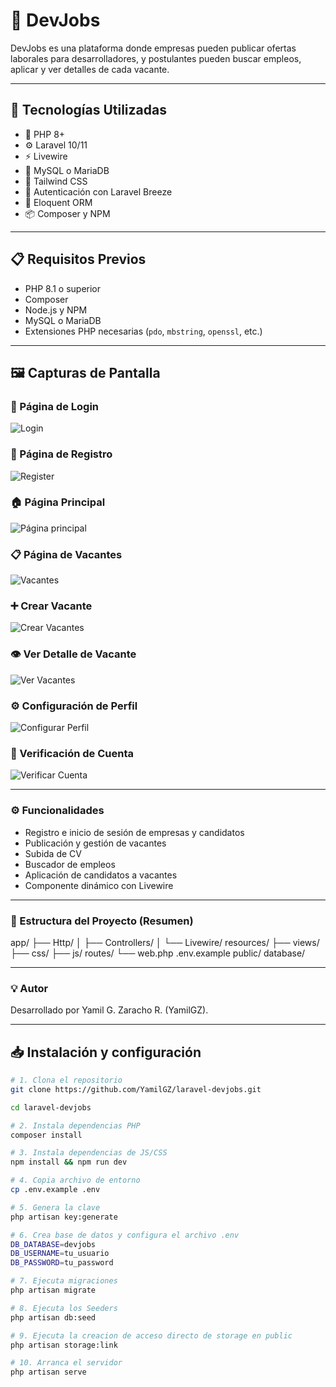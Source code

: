 # 💼 DevJobs

DevJobs es una plataforma donde empresas pueden publicar ofertas laborales para desarrolladores, y postulantes pueden buscar empleos, aplicar y ver detalles de cada vacante.

---

## 🚀 Tecnologías Utilizadas

- 🧬 PHP 8+
- ⚙️ Laravel 10/11
- ⚡ Livewire
- 💾 MySQL o MariaDB
- 🎨 Tailwind CSS
- 🔐 Autenticación con Laravel Breeze
- 🧠 Eloquent ORM
- 📦 Composer y NPM

---

## 📋 Requisitos Previos

- PHP 8.1 o superior
- Composer
- Node.js y NPM
- MySQL o MariaDB
- Extensiones PHP necesarias (`pdo`, `mbstring`, `openssl`, etc.)

---

## 🖼️ Capturas de Pantalla

### 🔑 Página de Login
![Login](screenshots/LoginPage.JPG)

### 📝 Página de Registro
![Register](screenshots/RegistroPage.JPG)

### 🏠 Página Principal
![Página principal](screenshots/PostularPage.JPG)

### 📋 Página de Vacantes
![Vacantes](screenshots/VacantePage.JPG)

### ➕ Crear Vacante
![Crear Vacantes](screenshots/CrearPage.JPG)

### 👁️ Ver Detalle de Vacante
![Ver Vacantes](screenshots/VerVacantePage.JPG)

### ⚙️ Configuración de Perfil
![Configurar Perfil](screenshots/EditarPerfilPage.JPG)

### 📧 Verificación de Cuenta
![Verificar Cuenta](screenshots/VerificarEmailPage.JPG)

---

### ⚙️ Funcionalidades
- Registro e inicio de sesión de empresas y candidatos
- Publicación y gestión de vacantes
- Subida de CV
- Buscador de empleos
- Aplicación de candidatos a vacantes
- Componente dinámico con Livewire

---

### 📁 Estructura del Proyecto (Resumen)
app/
├── Http/
│   ├── Controllers/
│   └── Livewire/
resources/
├── views/
├── css/
├── js/
routes/
└── web.php
.env.example
public/
database/

---

### 💡 Autor
Desarrollado por Yamil G. Zaracho R. (YamilGZ).

---

## 📥 Instalación y configuración

```bash
# 1. Clona el repositorio
git clone https://github.com/YamilGZ/laravel-devjobs.git

cd laravel-devjobs

# 2. Instala dependencias PHP
composer install

# 3. Instala dependencias de JS/CSS
npm install && npm run dev

# 4. Copia archivo de entorno
cp .env.example .env

# 5. Genera la clave
php artisan key:generate

# 6. Crea base de datos y configura el archivo .env
DB_DATABASE=devjobs
DB_USERNAME=tu_usuario
DB_PASSWORD=tu_password

# 7. Ejecuta migraciones
php artisan migrate

# 8. Ejecuta los Seeders
php artisan db:seed

# 9. Ejecuta la creacion de acceso directo de storage en public
php artisan storage:link

# 10. Arranca el servidor
php artisan serve

